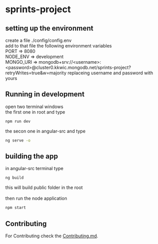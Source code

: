 # sprints-project

## setting up the environment

create a file ./config/config.env \
add to that file the following environment variables \
PORT => 8080 \
NODE_ENV => development \
MONGO_URI => mongodb+srv://\<username>:\<password>@cluster0.kkwic.mongodb.net/sprints-project?retryWrites=true&w=majority replaceing username and password with yours

## Running in development

open two terminal windows \
the first one in root and type

```sh
npm run dev
```

the secon one in angular-src and type

```sh
ng serve -o
```

## building the app

in angular-src terminal type

```sh
ng build
```

this will build public folder in the root \
\
then run the node application

```sh
npm start
```

## Contributing

For Contributing check the [Contributing.md](Contributing.md).
